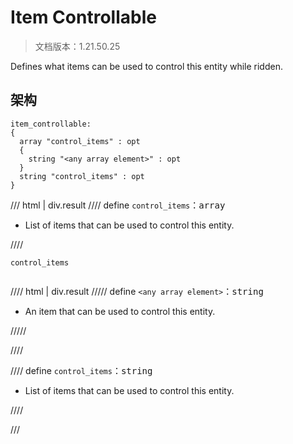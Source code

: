 # Item Controllable

> 文档版本：1.21.50.25

Defines what items can be used to control this entity while ridden.

## 架构

```mcschema
item_controllable:
{
  array "control_items" : opt
  {
    string "<any array element>" : opt
  }
  string "control_items" : opt
}

```

/// html | div.result
//// define
`control_items`：<samp>array</samp>

- List of items that can be used to control this entity.


////

<div class="language-text highlight"><span class="filename"><code>control_items</code></span><pre id="__code_1"><span></span></pre></div>

//// html | div.result
///// define
`<any array element>`：<samp>string</samp>

- An item that can be used to control this entity.


/////


////


//// define
`control_items`：<samp>string</samp>

- List of items that can be used to control this entity.


////



///

